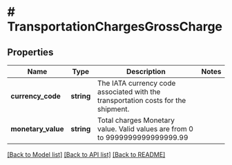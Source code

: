 # # TransportationChargesGrossCharge

## Properties

Name | Type | Description | Notes
------------ | ------------- | ------------- | -------------
**currency_code** | **string** | The IATA currency code associated with the transportation costs for the shipment. |
**monetary_value** | **string** | Total charges Monetary value. Valid values are from 0 to 9999999999999999.99 |

[[Back to Model list]](../../README.md#models) [[Back to API list]](../../README.md#endpoints) [[Back to README]](../../README.md)
